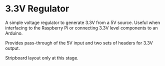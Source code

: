 # 3.3V Regulator

A simple voltage regulator to generate 3.3V from a 5V source. Useful when
interfacing to the Raspberry Pi or connecting 3.3V level components to an
Arduino.

Provides pass-through of the 5V input and two sets of headers for 3.3V output.

Stripboard layout only at this stage.

